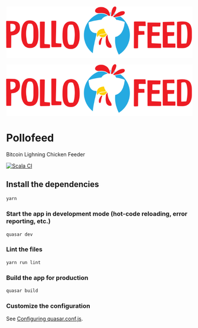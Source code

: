 
<p align="center">
<img src="src/assets/pollofeed_logo.png" alt="pf"/>
</p>

![pollofeed](./src/assets/pollofeed_logo.png)

# Pollofeed
Bitcoin Lighning Chicken Feeder

[![Scala CI](https://github.com/j-chimienti/pollofeed_web/actions/workflows/build.yml/badge.svg)](https://github.com/j-chimienti/pollofeed_web/actions/workflows/build.yml)

## Install the dependencies
```bash
yarn
```

### Start the app in development mode (hot-code reloading, error reporting, etc.)
```bash
quasar dev
```

### Lint the files
```bash
yarn run lint
```

### Build the app for production
```bash
quasar build
```

### Customize the configuration
See [Configuring quasar.conf.js](https://v2.quasar.dev/quasar-cli/quasar-conf-js).
